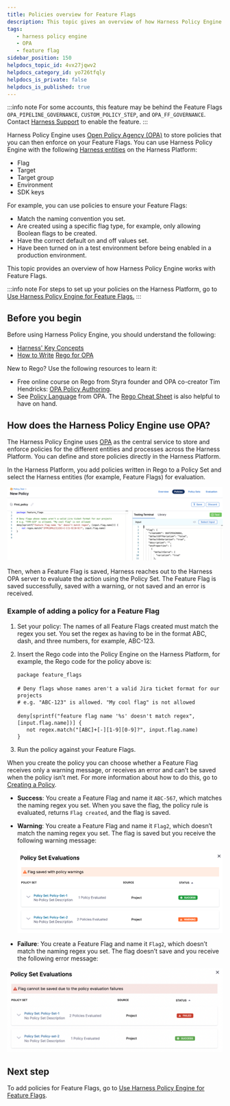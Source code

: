```yaml
---
title: Policies overview for Feature Flags
description: This topic gives an overview of how Harness Policy Engine works with Feature Flags and OPA.
tags: 
   - harness policy engine
   - OPA
   - feature flag
sidebar_position: 150
helpdocs_topic_id: 4vx27jqwv2
helpdocs_category_id: yo726tfqly
helpdocs_is_private: false
helpdocs_is_published: true
---
```


:::info note
For some accounts, this feature may be behind the Feature Flags `OPA_PIPELINE_GOVERNANCE`, `CUSTOM_POLICY_STEP`, and `OPA_FF_GOVERNANCE`. Contact [Harness Support](mailto:support@harness.io) to enable the feature. 
:::

Harness Policy Engine uses [Open Policy Agency (OPA)](https://www.openpolicyagent.org/docs/latest/) to store policies that you can then enforce on your Feature Flags. You can use Harness Policy Engine with the following [Harness entities](../platform/references/harness-entity-reference.md) on the Harness Platform:

* Flag
* Target
* Target group
* Environment
* SDK keys

For example, you can use policies to ensure your Feature Flags: 

* Match the naming convention you set.
* Are created using a specific flag type, for example, only allowing Boolean flags to be created.
* Have the correct default on and off values set.
* Have been turned on in a test environment before being enabled in a production environment.

This topic provides an overview of how Harness Policy Engine works with Feature Flags.

:::info note
 For steps to set up your policies on the Harness Platform, go to [Use Harness Policy Engine for Feature Flags.](/docs/platform/governance/Policy-as-code/using-harness-policy-engine-for-feature-flags)
:::

## Before you begin

Before using Harness Policy Engine, you should understand the following:

* [Harness' Key Concepts](../get-started/key-concepts.md)
* [How to Write](https://www.openpolicyagent.org/docs/latest/policy-language/) [Rego for OPA](https://www.openpolicyagent.org/docs/latest/policy-language/)

New to Rego? Use the following resources to learn it:

* Free online course on Rego from Styra founder and OPA co-creator Tim Hendricks: [OPA Policy Authoring](https://academy.styra.com/courses/opa-rego).
* See [Policy Language](https://www.openpolicyagent.org/docs/latest/policy-language/) from OPA. The [Rego Cheat Sheet](https://dboles-opa-docs.netlify.app/docs/v0.10.7/rego-cheatsheet/) is also helpful to have on hand.

## How does the Harness Policy Engine use OPA?

The Harness Policy Engine uses [OPA](https://www.openpolicyagent.org/) as the central service to store and enforce policies for the different entities and processes across the Harness Platform. You can define and store policies directly in the Harness Platform. 

In the Harness Platform, you add policies written in Rego to a Policy Set and select the Harness entities (for example, Feature Flags) for evaluation.

![Screenshot of the Policy Editor on the Harness Platform. ](./static/8-harness-policy-engine-10.png)

Then, when a Feature Flag is saved, Harness reaches out to the Harness OPA server to evaluate the action using the Policy Set. The Feature Flag is saved successfully, saved with a warning, or not saved and an error is received.

### Example of adding a policy for a Feature Flag

1. Set your policy: The names of all Feature Flags created must match the regex you set. You set the regex as having to be in the format ABC, dash, and three numbers, for example, ABC-123.
2. Insert the Rego code into the Policy Engine on the Harness Platform, for example, the Rego code for the policy above is:

   ```
   package feature_flags  
     
   # Deny flags whose names aren't a valid Jira ticket format for our projects  
   # e.g. "ABC-123" is allowed. "My cool flag" is not allowed  
     
   deny[sprintf("feature flag name '%s' doesn't match regex", [input.flag.name])] {  
      not regex.match("[ABC]+[-][1-9][0-9]?", input.flag.name)  
   }
   ```
3. Run the policy against your Feature Flags.

When you create the policy you can choose whether a Feature Flag receives only a warning message, or receives an error and can’t be saved when the policy isn’t met. For more information about how to do this, go to [Creating a Policy](/docs/platform/governance/Policy-as-code/using-harness-policy-engine-for-feature-flags#step-1-creating-a-policy).

* **Success**: You create a Feature Flag and name it `ABC-567`, which matches the naming regex you set. When you save the flag, the policy rule is evaluated, returns `Flag created`, and the flag is saved.
* **Warning**: You create a Feature Flag and name it `Flag2`, which doesn’t match the naming regex you set. The flag is saved but you receive the following warning message:

   ![Screenshot of the warning message "Flag saved with policy warnings". ](./static/8-harness-policy-engine-11.png)

* **Failure**: You create a Feature Flag and name it `Flag2`, which doesn’t match the naming regex you set. The flag doesn’t save and you receive the following error message:

![Screenshot of the error message "flag cannot be saved due to the policy evaluation failures".](./static/8-harness-policy-engine-12.png)

## Next step

To add policies for Feature Flags, go to [Use Harness Policy Engine for Feature Flags](/docs/platform/governance/Policy-as-code/using-harness-policy-engine-for-feature-flags).

